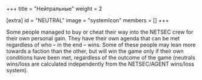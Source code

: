 +++
title = "Нейтральные"
weight = 2

[extra]
id = "NEUTRAL"
image = "systemIcon"
members = []
+++

Some people managed to buy or cheat their way into the NETSEC crew for their own personal gain.
They have their own agenda that can be met regardless of who – in the end – wins.
Some of these people may lean more towards a faction than the other,
but will win the game only if their own conditions have been met,
regardless of the outcome of the game
(neutrals wins/loss are calculated independently from the NETSEC/AGENT wins/loss system).
